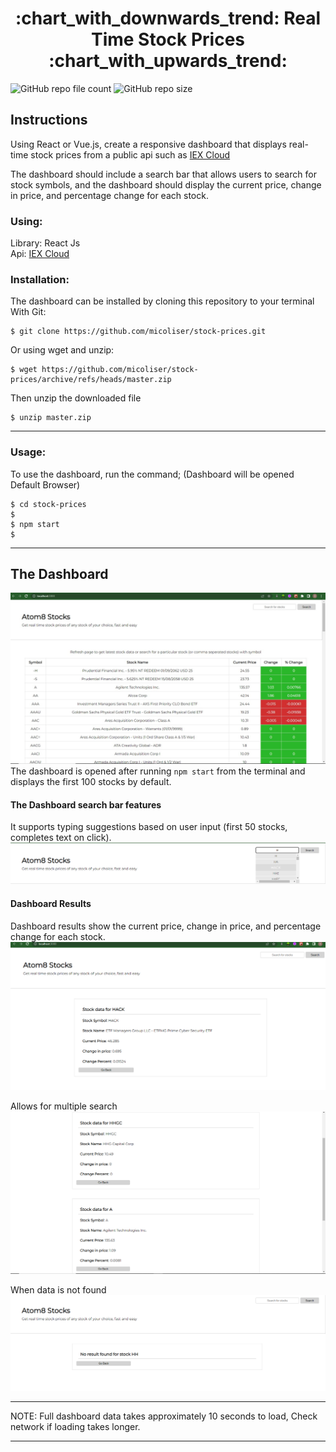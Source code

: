 <h1 align="center"> :chart_with_downwards_trend: Real Time Stock Prices :chart_with_upwards_trend: </h1>

![GitHub repo file count](https://img.shields.io/github/directory-file-count/micoliser/stock-prices?style=for-the-badge) ![GitHub repo size](https://img.shields.io/github/repo-size/micoliser/stock-prices?style=for-the-badge)

<h2>Instructions</h2>
    <p>
    Using React or Vue.js, create a responsive dashboard that displays real-time stock prices from a 
    public api such as <a href="https://iexcloud.io/" alt="iexcloud.io">IEX Cloud</a>
    </p>
    <p>
    The dashboard should include a search bar that allows users to search for stock symbols, and the
    dashboard should display the current price, change in price, and percentage change for each stock.
    </p>
<ul style="list-style-type: none; padding: 0px">
    <h3>Using:</h3>
    <li>Library: React Js</li>
    <li>Api: <a href="https://iexcloud.io/" alt="iexcloud.io">IEX Cloud</a>
</ul>

### Installation:

The dashboard can be installed by cloning this repository to your terminal
With Git:

```commandline
$ git clone https://github.com/micoliser/stock-prices.git
```

Or using wget and unzip:

```commandline
$ wget https://github.com/micoliser/stock-prices/archive/refs/heads/master.zip
```

Then unzip the downloaded file

```commandline
$ unzip master.zip
```

---

### Usage:

To use the dashboard, run the command; (Dashboard will be opened Default Browser)

```commandline
$ cd stock-prices
$
$ npm start
$
```

---

## The Dashboard

![New Opened Dashboard in broswer window showing searchbar](images/default_dash.png)
The dashboard is opened after running `npm start` from the terminal and
displays the first 100 stocks by default.

#### The Dashboard search bar features

It supports typing suggestions based on user input (first 50 stocks, completes text on click).<br>
![Search image showing suggestions](images/suggest_search.png)

#### Dashboard Results

Dashboard results show the current price, change in price, and percentage change for each stock.
![Search image showing result parameters](images/single_result.png)

Allows for multiple search
![Search image showing multiple results of stock search](images/multi_result.png)

When data is not found
![Search image showing multiple results of stock search](images/no_result.png)

---

NOTE: Full dashboard data takes approximately 10 seconds to load, Check network if loading takes longer.

---
